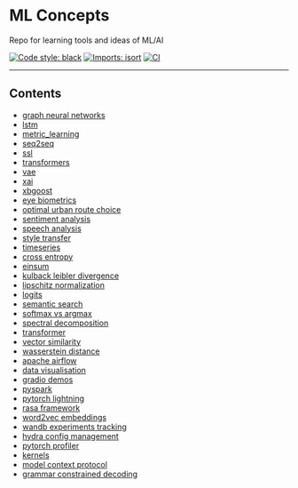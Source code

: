 # ML Concepts
Repo for learning tools and ideas of ML/AI

<a href="https://github.com/psf/black"><img alt="Code style: black" src="https://img.shields.io/badge/code%20style-black-000000.svg"></a>
[![Imports: isort](https://img.shields.io/badge/%20imports-isort-%231674b1?style=flat&labelColor=ef8336)](https://pycqa.github.io/isort/)
[![CI](https://github.com/MKaczkow/ml_concepts/actions/workflows/ci.yml/badge.svg)](https://github.com/MKaczkow/ml_concepts/actions/workflows/ci.yml)

---

## Contents
* [graph neural networks](./ideas/graph_neural_networks)
* [lstm](./ideas/lstm)
* [metric_learning](./ideas/metric_learning)
* [seq2seq](./ideas/seq2seq)
* [ssl](./ideas/ssl)
* [transformers](./ideas/transformer_from_scratch)
* [vae](./ideas/vae)
* [xai](./ideas/xai)
* [xbgoost](./ideas/xgboost)
* [eye biometrics](./tasks/eye_biometrics/)
* [optimal urban route choice](./tasks/optimal_urban_route_choice/)
* [sentiment analysis](./tasks/sentiment_analysis/)
* [speech analysis](./tasks/speech_analysis/)
* [style transfer](./tasks/style_transfer/)
* [timeseries](./tasks/timeseries/)
* [cross entropy](./theory/cross_entropy)
* [einsum](./theory/einsum)
* [kulback leibler divergence](./theory/kulback_leibler_divergence)
* [lipschitz normalization](./theory/lipschitz_normalization)
* [logits](./theory/logits)
* [semantic search](./theory/semantic_search/)
* [softmax vs argmax](./theory/softmax_vs_argmax/)
* [spectral decomposition](./theory/spectral_decomposition/)
* [transformer](./theory/transformer/)
* [vector similarity](./theory/vector_similarity/)
* [wasserstein distance](./theory/wasserstein_distance/)
* [apache airflow](./tools/apache_airflow)
* [data visualisation](./tools/data_visualisation)
* [gradio demos](./tools/gradio_demos)
* [pyspark](./tools/pyspark/)
* [pytorch lightning](./tools/pytorch_lightning)
* [rasa framework](./tools/rasa_framework)
* [word2vec embeddings](./tools/word2vec_embeddings/)
* [wandb experiments tracking](./tools/wandb_experiments_tracking/)
* [hydra config management](./tools/hydra_config_management/)
* [pytorch profiler](./tools/pytorch_profiler/)
* [kernels](./theory/kernels/)
* [model context protocol](./tools/model_context_protocol/)
* [grammar constrained decoding](./ideas/grammar_constrained_decoding/)